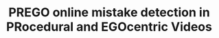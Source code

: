 ---
layout: default
collection: publications
category: conference paper
title: PREGO online mistake detection in PRocedural and EGOcentric Videos
authors: Alessandro Flaborea,  Guido Maria D’Amely Di Melendugno,  Leonardo Plini,  Luca Scofano,  Edoardo De Matteis,  Antonino Furnari,  Giovanni Maria Farinella, Fabio Galasso
publication: IEEE / CVF Computer Vision and Pattern Recognition Conference (CVPR)
year: 2024
url_paper: https://arxiv.org/abs/2404.01933
---